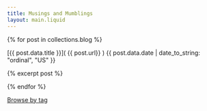 ```yaml
---
title: Musings and Mumblings
layout: main.liquid
---
```


{% for post in collections.blog %}

[{{ post.data.title }}]( {{ post.url}} ) <span class="byline">
{{ post.data.date | date_to_string: "ordinal", "US"  }}
</span>

<span class="excerpt">

{% excerpt post %}

</span>

{% endfor %}

[Browse by tag](/tags/)